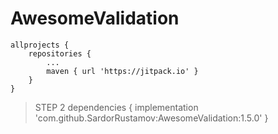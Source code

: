 # AwesomeValidation

>
	allprojects {
		repositories {
			...
			maven { url 'https://jitpack.io' }
		}
	}
  
  
 > STEP 2
 dependencies {
	        implementation 'com.github.SardorRustamov:AwesomeValidation:1.5.0'
	}
